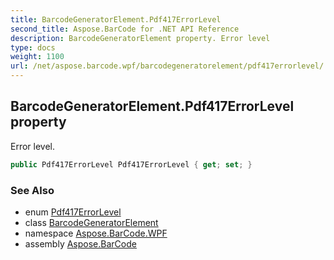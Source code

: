 ```yaml
---
title: BarcodeGeneratorElement.Pdf417ErrorLevel
second_title: Aspose.BarCode for .NET API Reference
description: BarcodeGeneratorElement property. Error level
type: docs
weight: 1100
url: /net/aspose.barcode.wpf/barcodegeneratorelement/pdf417errorlevel/
---
```

## BarcodeGeneratorElement.Pdf417ErrorLevel property

Error level.

```csharp
public Pdf417ErrorLevel Pdf417ErrorLevel { get; set; }
```

### See Also

* enum [Pdf417ErrorLevel](../../../aspose.barcode.generation/pdf417errorlevel/)
* class [BarcodeGeneratorElement](../)
* namespace [Aspose.BarCode.WPF](../../../aspose.barcode.wpf/)
* assembly [Aspose.BarCode](../../../)


